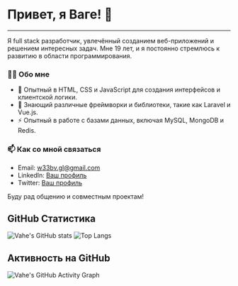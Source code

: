 # Привет, я Ваге! 👋

---

Я full stack разработчик, увлечённый созданием веб-приложений и решением интересных задач. Мне 19 лет, и я постоянно стремлюсь к развитию в области программирования.

### 🧑‍💻 Обо мне

- 🌌 Опытный в HTML, CSS и JavaScript для создания интерфейсов и клиентской логики.
- 🌱 Знающий различные фреймворки и библиотеки, такие как Laravel и Vue.js.
- ⚡ Опытный в работе с базами данных, включая MySQL, MongoDB и Redis.

### 📫 Как со мной связаться

- Email: w33bv.gl@gmail.com
- LinkedIn: [Ваш профиль](https://linkedin.com/in/ваш-профиль)
- Twitter: [Ваш профиль](https://twitter.com/ваш-профиль)

Буду рад общению и совместным проектам!
## GitHub Статистика

![Vahe's GitHub stats](https://github-readme-stats.vercel.app/api?username=w33bvGL&show_icons=true&theme=radical)
![Top Langs](https://github-readme-stats.vercel.app/api/top-langs/?username=w33bvGL&layout=compact&theme=radical)

## Активность на GitHub

![Vahe's GitHub Activity Graph](https://activity-graph.herokuapp.com/graph?username=w33bvGL&theme=react-dark)
